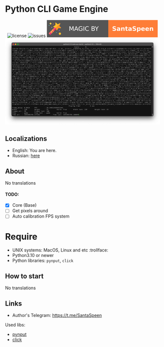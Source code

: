 # Python CLI Game Engine
<p align="center">
    <img src="https://img.shields.io/github/license/SantaSpeen/Python-CLI-Game-Engine?style=for-the-badge" alt="license" title="license: MIT">
    <img src="https://img.shields.io/github/issues/SantaSpeen/Python-CLI-Game-Engine?style=for-the-badge" alt="issues">
    <img src="./assets/magic_logo.svg" alt="magic" loading="lazy">
    <br/>
    <img src="./assets/preview.png" alt="preview" loading="lazy">
</p>

## Localizations

* English: You are here.
* Russian: [here](./README_RU.md)

## About

No translations

#### TODO:

- [x] Core (Base)
- [ ] Get pixels around 
- [ ] Auto calibration FPS system

# Require

* UNIX systems: MacOS, Linux and etc :trollface:
* Python3.10 or newer
* Python libraries: `pynput`, `click`

## How to start

No translations

## Links

* Author's Telegram: https://t.me/SantaSpeen

Used libs: 

* [pynput](https://github.com/moses-palmer/pynput "pynput")
* [click](https://click.palletsprojects.com/ "click")
